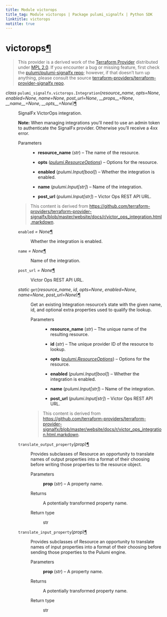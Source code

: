 ```yaml
---
title: Module victorops
title_tag: Module victorops | Package pulumi_signalfx | Python SDK
linktitle: victorops
notitle: true
---
```


<div class="section" id="victorops">
<h1>victorops<a class="headerlink" href="#victorops" title="Permalink to this headline">¶</a></h1>
<blockquote>
<div><p>This provider is a derived work of the <a class="reference external" href="https://github.com/terraform-providers/terraform-provider-signalfx">Terraform Provider</a> distributed under
<a class="reference external" href="https://www.mozilla.org/en-US/MPL/2.0/">MPL 2.0</a>. If you encounter a bug or missing feature, first check the
<a class="reference external" href="https://github.com/pulumi/pulumi-signalfx/issues">pulumi/pulumi-signalfx repo</a>; however, if that doesn’t turn up
anything, please consult the source <a class="reference external" href="https://github.com/terraform-providers/terraform-provider-signalfx/issues">terraform-providers/terraform-provider-signalfx repo</a>.</p>
</div></blockquote>
<span class="target" id="module-pulumi_signalfx.victorops"></span><dl class="class">
<dt id="pulumi_signalfx.victorops.Integration">
<em class="property">class </em><code class="sig-prename descclassname">pulumi_signalfx.victorops.</code><code class="sig-name descname">Integration</code><span class="sig-paren">(</span><em class="sig-param">resource_name</em>, <em class="sig-param">opts=None</em>, <em class="sig-param">enabled=None</em>, <em class="sig-param">name=None</em>, <em class="sig-param">post_url=None</em>, <em class="sig-param">__props__=None</em>, <em class="sig-param">__name__=None</em>, <em class="sig-param">__opts__=None</em><span class="sig-paren">)</span><a class="headerlink" href="#pulumi_signalfx.victorops.Integration" title="Permalink to this definition">¶</a></dt>
<dd><p>SignalFx VictorOps integration.</p>
<p><strong>Note:</strong> When managing integrations you’ll need to use an admin token to authenticate the SignalFx provider. Otherwise you’ll receive a 4xx error.</p>
<dl class="field-list simple">
<dt class="field-odd">Parameters</dt>
<dd class="field-odd"><ul class="simple">
<li><p><strong>resource_name</strong> (<em>str</em>) – The name of the resource.</p></li>
<li><p><strong>opts</strong> (<a class="reference internal" href="../../pulumi/#pulumi.ResourceOptions" title="pulumi.ResourceOptions"><em>pulumi.ResourceOptions</em></a>) – Options for the resource.</p></li>
<li><p><strong>enabled</strong> (<em>pulumi.Input</em><em>[</em><em>bool</em><em>]</em>) – Whether the integration is enabled.</p></li>
<li><p><strong>name</strong> (<em>pulumi.Input</em><em>[</em><em>str</em><em>]</em>) – Name of the integration.</p></li>
<li><p><strong>post_url</strong> (<em>pulumi.Input</em><em>[</em><em>str</em><em>]</em>) – Victor Ops REST API URL.</p></li>
</ul>
</dd>
</dl>
<blockquote>
<div><p>This content is derived from <a class="reference external" href="https://github.com/terraform-providers/terraform-provider-signalfx/blob/master/website/docs/r/victor_ops_integration.html.markdown">https://github.com/terraform-providers/terraform-provider-signalfx/blob/master/website/docs/r/victor_ops_integration.html.markdown</a>.</p>
</div></blockquote>
<dl class="attribute">
<dt id="pulumi_signalfx.victorops.Integration.enabled">
<code class="sig-name descname">enabled</code><em class="property"> = None</em><a class="headerlink" href="#pulumi_signalfx.victorops.Integration.enabled" title="Permalink to this definition">¶</a></dt>
<dd><p>Whether the integration is enabled.</p>
</dd></dl>

<dl class="attribute">
<dt id="pulumi_signalfx.victorops.Integration.name">
<code class="sig-name descname">name</code><em class="property"> = None</em><a class="headerlink" href="#pulumi_signalfx.victorops.Integration.name" title="Permalink to this definition">¶</a></dt>
<dd><p>Name of the integration.</p>
</dd></dl>

<dl class="attribute">
<dt id="pulumi_signalfx.victorops.Integration.post_url">
<code class="sig-name descname">post_url</code><em class="property"> = None</em><a class="headerlink" href="#pulumi_signalfx.victorops.Integration.post_url" title="Permalink to this definition">¶</a></dt>
<dd><p>Victor Ops REST API URL.</p>
</dd></dl>

<dl class="method">
<dt id="pulumi_signalfx.victorops.Integration.get">
<em class="property">static </em><code class="sig-name descname">get</code><span class="sig-paren">(</span><em class="sig-param">resource_name</em>, <em class="sig-param">id</em>, <em class="sig-param">opts=None</em>, <em class="sig-param">enabled=None</em>, <em class="sig-param">name=None</em>, <em class="sig-param">post_url=None</em><span class="sig-paren">)</span><a class="headerlink" href="#pulumi_signalfx.victorops.Integration.get" title="Permalink to this definition">¶</a></dt>
<dd><p>Get an existing Integration resource’s state with the given name, id, and optional extra
properties used to qualify the lookup.</p>
<dl class="field-list simple">
<dt class="field-odd">Parameters</dt>
<dd class="field-odd"><ul class="simple">
<li><p><strong>resource_name</strong> (<em>str</em>) – The unique name of the resulting resource.</p></li>
<li><p><strong>id</strong> (<em>str</em>) – The unique provider ID of the resource to lookup.</p></li>
<li><p><strong>opts</strong> (<a class="reference internal" href="../../pulumi/#pulumi.ResourceOptions" title="pulumi.ResourceOptions"><em>pulumi.ResourceOptions</em></a>) – Options for the resource.</p></li>
<li><p><strong>enabled</strong> (<em>pulumi.Input</em><em>[</em><em>bool</em><em>]</em>) – Whether the integration is enabled.</p></li>
<li><p><strong>name</strong> (<em>pulumi.Input</em><em>[</em><em>str</em><em>]</em>) – Name of the integration.</p></li>
<li><p><strong>post_url</strong> (<em>pulumi.Input</em><em>[</em><em>str</em><em>]</em>) – Victor Ops REST API URL.</p></li>
</ul>
</dd>
</dl>
<blockquote>
<div><p>This content is derived from <a class="reference external" href="https://github.com/terraform-providers/terraform-provider-signalfx/blob/master/website/docs/r/victor_ops_integration.html.markdown">https://github.com/terraform-providers/terraform-provider-signalfx/blob/master/website/docs/r/victor_ops_integration.html.markdown</a>.</p>
</div></blockquote>
</dd></dl>

<dl class="method">
<dt id="pulumi_signalfx.victorops.Integration.translate_output_property">
<code class="sig-name descname">translate_output_property</code><span class="sig-paren">(</span><em class="sig-param">prop</em><span class="sig-paren">)</span><a class="headerlink" href="#pulumi_signalfx.victorops.Integration.translate_output_property" title="Permalink to this definition">¶</a></dt>
<dd><p>Provides subclasses of Resource an opportunity to translate names of output properties
into a format of their choosing before writing those properties to the resource object.</p>
<dl class="field-list simple">
<dt class="field-odd">Parameters</dt>
<dd class="field-odd"><p><strong>prop</strong> (<em>str</em>) – A property name.</p>
</dd>
<dt class="field-even">Returns</dt>
<dd class="field-even"><p>A potentially transformed property name.</p>
</dd>
<dt class="field-odd">Return type</dt>
<dd class="field-odd"><p>str</p>
</dd>
</dl>
</dd></dl>

<dl class="method">
<dt id="pulumi_signalfx.victorops.Integration.translate_input_property">
<code class="sig-name descname">translate_input_property</code><span class="sig-paren">(</span><em class="sig-param">prop</em><span class="sig-paren">)</span><a class="headerlink" href="#pulumi_signalfx.victorops.Integration.translate_input_property" title="Permalink to this definition">¶</a></dt>
<dd><p>Provides subclasses of Resource an opportunity to translate names of input properties into
a format of their choosing before sending those properties to the Pulumi engine.</p>
<dl class="field-list simple">
<dt class="field-odd">Parameters</dt>
<dd class="field-odd"><p><strong>prop</strong> (<em>str</em>) – A property name.</p>
</dd>
<dt class="field-even">Returns</dt>
<dd class="field-even"><p>A potentially transformed property name.</p>
</dd>
<dt class="field-odd">Return type</dt>
<dd class="field-odd"><p>str</p>
</dd>
</dl>
</dd></dl>

</dd></dl>

</div>

